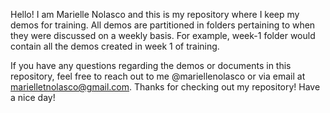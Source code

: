 Hello! I am Marielle Nolasco and this is my repository where I keep my demos for training. All demos are partitioned in folders pertaining to when they were discussed on a weekly basis. For example, week-1 folder would contain all the demos created in week 1 of training.

If you have any questions regarding the demos or documents in this repository, feel free to reach out to me @mariellenolasco or via email at marielletnolasco@gmail.com. Thanks for checking out my repository! Have a nice day!
